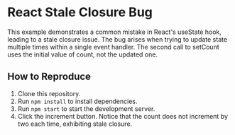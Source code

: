 # React Stale Closure Bug
This example demonstrates a common mistake in React's useState hook, leading to a stale closure issue. The bug arises when trying to update state multiple times within a single event handler. The second call to setCount uses the initial value of count, not the updated one. 

## How to Reproduce
1. Clone this repository.
2. Run `npm install` to install dependencies.
3. Run `npm start` to start the development server. 
4. Click the increment button. Notice that the count does not increment by two each time, exhibiting stale closure.